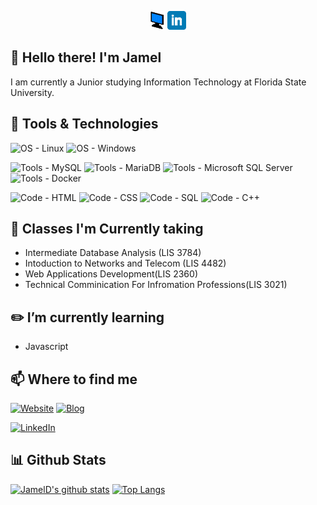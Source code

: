<!-- Quick Links -->
<p align='center'>
    <a href="https://jameld.com"><img height="30" src="https://github.com/JamelD/Jameld/blob/main/icon/favicon.png?raw=true"></a>
    <a href="https://www.linkedin.com/in/jameldouglas/"><img height="30" src="https://github.com/JamelD/Jameld/blob/main/icon/linkedin.png?raw=true"></a>
    <!-- <a href="https://www.twitter.com/"><img height="30" src="https://github.com/JamelD/Jameld/blob/main/icon/twitter.png?raw=true"></a> -->
</p>

## :wave: Hello there! I'm Jamel
I am currently a Junior studying Information Technology at Florida State University.

## :wrench: Tools & Technologies
![OS - Linux](https://img.shields.io/badge/OS-Linux-yellowgreen)
![OS - Windows](https://img.shields.io/badge/OS-Windows-yellowgreen)

![Tools - MySQL](https://img.shields.io/badge/Tools-MySQL-blue)
![Tools - MariaDB](https://img.shields.io/badge/Tools-MariaDB-blue)
![Tools - Microsoft SQL Server](https://img.shields.io/badge/Tools-Microsoft_SQL-blue)
![Tools - Docker](https://img.shields.io/badge/Tools-Docker-blue)

![Code - HTML](https://img.shields.io/badge/Code-HTML-green)
![Code - CSS](https://img.shields.io/badge/Code-CSS-green)
![Code - SQL](https://img.shields.io/badge/Code-SQL-brightgreen)
![Code - C++](https://img.shields.io/badge/Code-C++-brightgreen)
<!-- ![Code - JavaScript](https://img.shields.io/badge/Code-JavaScript-brightgreen) -->
<!-- ![Code - PHP](https://img.shields.io/badge/Code-PHP-brightgreen) -->
<!-- ![Code - Python](https://img.shields.io/badge/Code-Python-brightgreen) -->

## :book: Classes I'm Currently taking
- Intermediate Database Analysis (LIS 3784)
- Intoduction to Networks and Telecom (LIS 4482)
- Web Applications Development(LIS 2360)
- Technical Comminication For Infromation Professions(LIS 3021)

## :pencil2: I’m currently learning
- Javascript
<!-- - Python -->

## :mailbox: Where to find me
[![Website](https://img.shields.io/badge/-Website-lightgrey)](https://jameld.com)
[![Blog](https://img.shields.io/badge/-Blog-lightgrey)](https://blog.jameld.com)

[![LinkedIn](https://img.shields.io/badge/-LinkedIn-lightgrey)](https://www.linkedin.com/in/jameldouglas/)
<!-- [![Twitter](https://img.shields.io/badge/-LinkedIn-lightgrey)]() -->
<!-- [![Name](https://img.shields.io/badge/-Name-lightgrey)]() -->

## :bar_chart: Github Stats
[![JamelD's github stats](https://github-readme-stats.vercel.app/api?username=JamelD)](https://github.com/anuraghazra/github-readme-stats)
[![Top Langs](https://github-readme-stats.vercel.app/api/top-langs/?username=JamelD)](https://github.com/anuraghazra/github-readme-stats)
